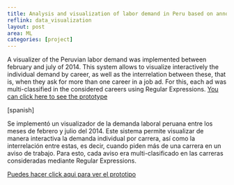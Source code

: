 ```yaml
---
title: Analysis and visualization of labor demand in Peru based on announcements of job websites
reflink: data_visualization
layout: post
area: ML
categories: [project]
---
```


A visualizer of the Peruvian labor demand was implemented between february and july of 2014. This system allows to visualize interactively the individual demand by career, as well as the interrelation between these, that is, when they ask for more than one career in a job ad. For this, each ad was multi-classified in the considered careers using Regular Expressions.
[You can click here to see the prototype](http://www.empleatron.com/peru/panorama/)

<!--more-->
[spanish]

Se implementó un visualizador de la demanda laboral peruana entre los meses de febrero y julio del 2014. Este sistema permite visualizar de manera interactiva la demanda individual por carrera, así como la interrelación entre estas, es decir, cuando piden más de una carrera en un aviso de trabajo. Para esto, cada aviso era multi-clasificado en las carreras consideradas mediante Regular Expressions.

[Puedes hacer click aqui para ver el prototipo](http://www.empleatron.com/peru/panorama/)